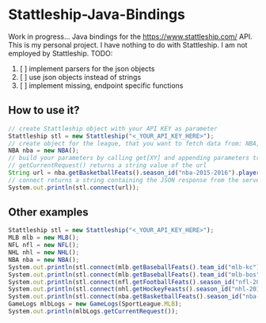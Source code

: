 
# Stattleship-Java-Bindings
Work in progress... 
Java bindings for the https://www.stattleship.com/ API. This is my personal project. I have nothing to do with Stattleship. I am not employed by Stattleship.
TODO: 

1. [ ] implement parsers for the json objects
2. [ ] use json objects instead of strings
3. [ ] implement missing, endpoint specific functions

## How to use it?
```javascript
// create Stattleship object with your API KEY as parameter
Stattleship stl = new Stattleship("<_YOUR_API_KEY_HERE>");
// create object for the league, that you want to fetch data from: NBA,NFL,MLB,NHL
NBA nba = new NBA();
// build your parameters by calling get[XY] and appending parameters trough functions. 
// getCurrentRequest() returns a string value of the url
String url = nba.getBasketballFeats().season_id("nba-2015-2016").player_id("nba-lebron-james").getCurrentRequest();
// connect returns a string containing the JSON response from the server
System.out.println(stl.connect(url));
```


## Other examples

```javascript
Stattleship stl = new Stattleship("<_YOUR_API_KEY_HERE>");
MLB mlb = new MLB();
NFL nfl = new NFL();
NHL nhl = new NHL();
NBA nba = new NBA();
System.out.println(stl.connect(mlb.getBaseballFeats().team_id("mlb-kc").player_id("mlb-eric-hosmer").getCurrentRequest()));
System.out.println(stl.connect(mlb.getBaseballFeats().team_id("mlb-bos").getCurrentRequest()));
System.out.println(stl.connect(nfl.getFootballFeats().season_id("nfl-2015-2016").week(6).getCurrentRequest()));
System.out.println(stl.connect(nhl.getHockeyFeasts().season_id("nhl-2015-2016").getCurrentRequest()));
System.out.println(stl.connect(nba.getBasketballFeats().season_id("nba-2015-2016").player_id("nba-lebron-james").getCurrentRequest()));
GameLogs mlbLogs = new GameLogs(SportLeague.MLB);
System.out.println(mlbLogs.getCurrentRequest());
```
